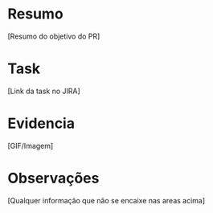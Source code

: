 # Resumo

[Resumo do objetivo do PR]

# Task

[Link da task no JIRA]

# Evidencia

[GIF/Imagem]

# Observações

[Qualquer informação que não se encaixe nas areas acima]
